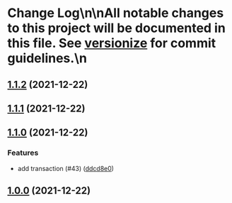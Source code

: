 # Change Log\n\nAll notable changes to this project will be documented in this file. See [versionize](https://github.com/saintedlama/versionize) for commit guidelines.\n
<a name="1.1.2"></a>
## [1.1.2](https://www.github.com/deividbatfish2/conventional-commits/releases/tag/v1.1.2) (2021-12-22)

<a name="1.1.1"></a>
## [1.1.1](https://www.github.com/deividbatfish2/conventional-commits/releases/tag/v1.1.1) (2021-12-22)

<a name="1.1.0"></a>
## [1.1.0](https://www.github.com/deividbatfish2/conventional-commits/releases/tag/v1.1.0) (2021-12-22)

### Features

* add transaction (#43) ([ddcd8e0](https://www.github.com/deividbatfish2/conventional-commits/commit/ddcd8e0b5336da02b96cd0454736007f624efa83))

<a name="1.0.0"></a>
## [1.0.0](https://www.github.com/deividbatfish2/conventional-commits/releases/tag/v1.0.0) (2021-12-22)

